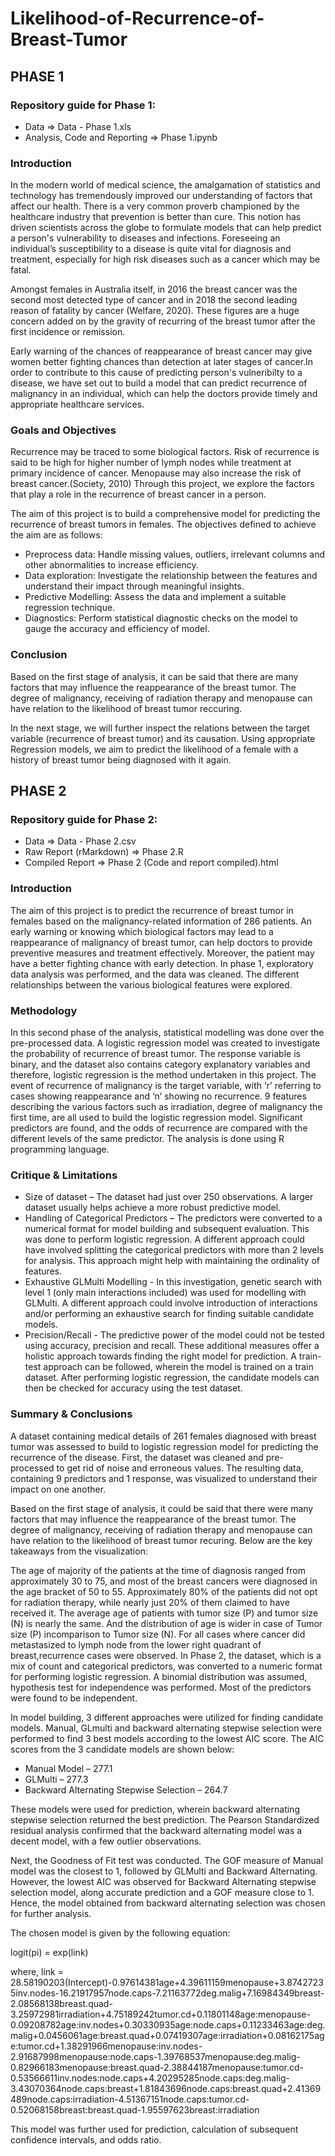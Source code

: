 # Likelihood-of-Recurrence-of-Breast-Tumor

## PHASE 1

### Repository guide for Phase 1:
* Data => Data - Phase 1.xls
* Analysis, Code and Reporting => Phase 1.ipynb

### Introduction 
In the modern world of medical science, the amalgamation of statistics and technology has tremendously improved our understanding of factors that affect our health. There is a very common proverb championed by the healthcare industry that prevention is better than cure. This notion has driven scientists across the globe to formulate models that can help predict a person's vulnerability to diseases and infections. Foreseeing an individual’s susceptibility to a disease is quite vital for diagnosis and treatment, especially for high risk diseases such as a cancer which may be fatal.

Amongst females in Australia itself, in 2016 the breast cancer was the second most detected type of cancer and in 2018 the second leading reason of fatality by cancer (Welfare, 2020). These figures are a huge concern added on by the gravity of recurring of the breast tumor after the first incidence or remission.

Early warning of the chances of reappearance of breast cancer may give women better fighting chances than detection at later stages of cancer.In order to contribute to this cause of predicting person's vulneribilty to a disease, we have set out to build a model that can predict recurrence of malignancy in an individual, which can help the doctors provide timely and appropriate healthcare services.

### Goals and Objectives 
Recurrence may be traced to some biological factors. Risk of recurrence is said to be high for higher number of lymph nodes while treatment at primary incidence of cancer. Menopause may also increase the risk of breast cancer.(Society, 2010) Through this project, we explore the factors that play a role in the recurrence of breast cancer in a person.

The aim of this project is to build a comprehensive model for predicting the recurrence of breast tumors in females. The objectives defined to achieve the aim are as follows:
* Preprocess data: Handle missing values, outliers, irrelevant columns and other abnormalities to increase efficiency.
* Data exploration: Investigate the relationship between the features and understand their impact through meaningful insights.
* Predictive Modelling: Assess the data and implement a suitable regression technique.
* Diagnostics: Perform statistical diagnostic checks on the model to gauge the accuracy and efficiency of model.

### Conclusion 
Based on the first stage of analysis, it can be said that there are many factors that may influence the reappearance of the breast tumor. The degree of malignancy, receiving of radiation therapy and menopause can have relation to the likelihood of breast tumor reccuring.

In the next stage, we will further inspect the relations between the target variable (recurrence of breast tumor) and its causation. Using appropriate Regression models, we aim to predict the likelihood of a female with a history of breast tumor being diagnosed with it again.

## PHASE 2

### Repository guide for Phase 2:
* Data => Data - Phase 2.csv
* Raw Report (rMarkdown) => Phase 2.R
* Compiled Report => Phase 2 (Code and report compiled).html 

### Introduction
The aim of this project is to predict the recurrence of breast tumor in females based on the malignancy-related information of 286 patients. An early warning or knowing which biological factors may lead to a reappearance of malignancy of breast tumor, can help doctors to provide preventive measures and treatment effectively. Moreover, the patient may have a better fighting chance with early detection. In phase 1, exploratory data analysis was performed, and the data was cleaned. The different relationships between the various biological features were explored.

### Methodology
In this second phase of the analysis, statistical modelling was done over the pre-processed data. A logistic regression model was created to investigate the probability of recurrence of breast tumor. The response variable is binary, and the dataset also contains category explanatory variables and therefore, logistic regression is the method undertaken in this project. The event of recurrence of malignancy is the target variable, with ‘r’ referring to cases showing reappearance and ‘n’ showing no recurrence. 9 features describing the various factors such as irradiation, degree of malignancy the first time, are all used to build the logistic regression model. Significant predictors are found, and the odds of recurrence are compared with the different levels of the same predictor. The analysis is done using R programming language.

### Critique & Limitations
* Size of dataset – The dataset had just over 250 observations. A larger dataset usually helps achieve a more robust predictive model.
* Handling of Categorical Predictors – The predictors were converted to a numerical format for model building and subsequent evaluation. This was done to perform logistic regression. A different approach could have involved splitting the categorical predictors with more than 2 levels for analysis. This approach might help with maintaining the ordinality of features.
* Exhaustive GLMulti Modelling - In this investigation, genetic search with level 1 (only main interactions included) was used for modelling with GLMulti. A different approach could involve introduction of interactions and/or performing an exhaustive search for finding suitable candidate models.
* Precision/Recall - The predictive power of the model could not be tested using accuracy, precision and recall. These additional measures offer a holistic approach towards finding the right model for prediction. A train-test approach can be followed, wherein the model is trained on a train dataset. After performing logistic regression, the candidate models can then be checked for accuracy using the test dataset.

### Summary & Conclusions
A dataset containing medical details of 261 females diagnosed with breast tumor was assessed to build to logistic regression model for predicting the recurrence of the disease. First, the dataset was cleaned and pre-processed to get rid of noise and erroneous values. The resulting data, containing 9 predictors and 1 response, was visualized to understand their impact on one another.

Based on the first stage of analysis, it could be said that there were many factors that may influence the reappearance of the breast tumor. The degree of malignancy, receiving of radiation therapy and menopause can have relation to the likelihood of breast tumor recuring. Below are the key takeaways from the visualization:

The age of majority of the patients at the time of diagnosis ranged from approximately 30 to 75, and most of the breast cancers were diagnosed in the age bracket of 50 to 55.
Approximately 80% of the patients did not opt for radiation therapy, while nearly just 20% of them claimed to have received it.
The average age of patients with tumor size (P) and tumor size (N) is nearly the same. And the distribution of age is wider in case of Tumor size (P) incomparison to Tumor size (N).
For all cases where cancer did metastasized to lymph node from the lower right quadrant of breast,recurrence cases were observed.
In Phase 2, the dataset, which is a mix of count and categorical predictors, was converted to a numeric format for performing logistic regression. A binomial distribution was assumed, hypothesis test for independence was performed. Most of the predictors were found to be independent.

In model building, 3 different approaches were utilized for finding candidate models. Manual, GLmulti and backward alternating stepwise selection were performed to find 3 best models according to the lowest AIC score. The AIC scores from the 3 candidate models are shown below:

* Manual Model – 277.1
* GLMulti – 277.3
* Backward Alternating Stepwise Selection – 264.7

These models were used for prediction, wherein backward alternating stepwise selection returned the best prediction. The Pearson Standardized residual analysis confirmed that the backward alternating model was a decent model, with a few outlier observations.

Next, the Goodness of Fit test was conducted. The GOF measure of Manual model was the closest to 1, followed by GLMulti and Backward Alternating. However, the lowest AIC was observed for Backward Alternating stepwise selection model, along accurate prediction and a GOF measure close to 1. Hence, the model obtained from backward alternating selection was chosen for further analysis.

The chosen model is given by the following equation:

logit(pi) = exp(link)

where, link = 28.58190203(Intercept)-0.97614381age+4.39611159menopause+3.87427235inv.nodes-16.21917957node.caps-7.21163772deg.malig+7.16984349breast-2.08568138breast.quad-3.25972981irradiation+4.75189242tumor.cd+0.11801148age:menopause-0.09208782age:inv.nodes+0.30330935age:node.caps+0.11233463age:deg.malig+0.0456061age:breast.quad+0.07419307age:irradiation+0.08162175age:tumor.cd+1.38291966menopause:inv.nodes-2.91687998menopause:node.caps-1.39768537menopause:deg.malig-0.82966183menopause:breast.quad-2.38844187menopause:tumor.cd-0.53566611inv.nodes:node.caps+4.20295285node.caps:deg.malig-3.43070364node.caps:breast+1.81843696node.caps:breast.quad+2.41369489node.caps:irradiation-4.51367151node.caps:tumor.cd-0.52068158breast:breast.quad-1.95597623breast:irradiation

This model was further used for prediction, calculation of subsequent confidence intervals, and odds ratio.
